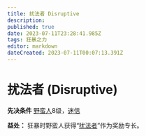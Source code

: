 ```yaml
---
title: 扰法者 Disruptive
description: 
published: true
date: 2023-07-11T23:28:41.985Z
tags: 狂暴之力
editor: markdown
dateCreated: 2023-07-11T00:07:13.391Z
---
```


# 扰法者 (Disruptive)

**先决条件** [野蛮人](/野蛮人)8级，[迷信](/狂暴之力/迷信)

**益处：** 狂暴时野蛮人获得“[扰法者](/专长/扰法者)”作为奖励专长。